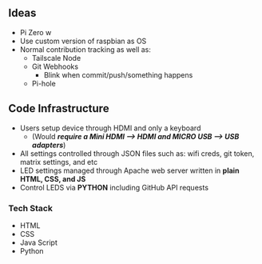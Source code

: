 ## Ideas
- Pi Zero w
- Use custom version of raspbian as OS
- Normal contribution tracking as well as:
	- Tailscale Node
	- Git Webhooks
		- Blink when commit/push/something happens
	- Pi-hole

## Code Infrastructure
- Users setup device through HDMI and only a keyboard
	- (Would ***require a Mini HDMI --> HDMI and MICRO USB --> USB adapters***)
- All settings controlled through JSON files such as: wifi creds, git token, matrix settings, and etc
- LED settings managed through Apache web server written in **plain HTML, CSS, and JS**
- Control LEDS via **PYTHON** including GitHub API requests
### Tech Stack
- HTML
- CSS
- Java Script
- Python

